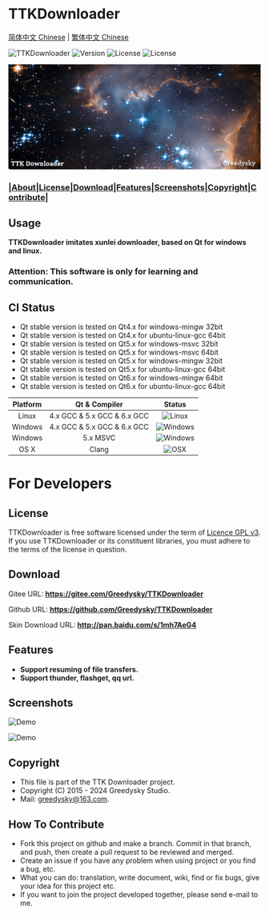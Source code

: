 # TTKDownloader
[简体中文 Chinese](./README_cn.md) | [繁体中文 Chinese](./README_tc.md)

![TTKDownloader](https://img.shields.io/badge/Greedysky-TTKDownloader-green.svg?style=flat-square)
![Version](https://img.shields.io/github/v/release/Greedysky/TTKDownloader?style=flat-square&label=Version)
![License](https://img.shields.io/badge/License-GPL%20V3-yellowgreen.svg?style=flat-square)
![License](https://img.shields.io/badge/License-LGPL%20V3-yellow.svg?style=flat-square)

![LOGO](https://github.com/Greedysky/TTKDownloader/blob/master/TTKResource/logo_banner.png?raw=true)

### **|[About](https://github.com/Greedysky/TTKDownloader#usage)|[License](https://github.com/Greedysky/TTKDownloader#license)|[Download](https://github.com/Greedysky/TTKDownloader#download)|[Features](https://github.com/Greedysky/TTKDownloader#features)|[Screenshots](https://github.com/Greedysky/TTKDownloader#screenshots)|[Copyright](https://github.com/Greedysky/TTKDownloader#copyright)|[Contribute](https://github.com/Greedysky/TTKDownloader#how-to-contribute)|**

Usage
--------
**TTKDownloader imitates xunlei downloader, based on Qt for windows and linux.**

### Attention: This software is only for learning and communication.

## CI Status
 * Qt stable version is tested on Qt4.x for windows-mingw 32bit
 * Qt stable version is tested on Qt4.x for ubuntu-linux-gcc 64bit
 * Qt stable version is tested on Qt5.x for windows-msvc 32bit
 * Qt stable version is tested on Qt5.x for windows-msvc 64bit
 * Qt stable version is tested on Qt5.x for windows-mingw 32bit
 * Qt stable version is tested on Qt5.x for ubuntu-linux-gcc 64bit
 * Qt stable version is tested on Qt6.x for windows-mingw 64bit
 * Qt stable version is tested on Qt6.x for ubuntu-linux-gcc 64bit

| Platform | Qt & Compiler               | Status                                                                 |
| :---:    | :---:                       | :---:                                                                  |
| Linux    | 4.x GCC & 5.x GCC & 6.x GCC | ![Linux](https://img.shields.io/badge/build-passing-brightgreen.svg)   |
| Windows  | 4.x GCC & 5.x GCC & 6.x GCC | ![Windows](https://img.shields.io/badge/build-passing-brightgreen.svg) |
| Windows  | 5.x MSVC                    | ![Windows](https://img.shields.io/badge/build-passing-brightgreen.svg) |
| OS X     | Clang                       | ![OSX](https://img.shields.io/badge/build-unknown-lightgrey.svg)       |

# For Developers

License
--------
TTKDownloader is free software licensed under the term of [Licence GPL v3](https://github.com/Greedysky/TTKDownloader/blob/master/LICENSE). If you use TTKDownloader or its constituent libraries, you must adhere to the terms of the license in question.

Download
--------
Gitee URL: **<u>https://gitee.com/Greedysky/TTKDownloader</u>**

Github URL: **<u>https://github.com/Greedysky/TTKDownloader</u>**

Skin Download URL: **<u>http://pan.baidu.com/s/1mh7AeG4</u>**

Features
--------
 * **Support resuming of file transfers.**
 * **Support thunder, flashget, qq url.**

Screenshots
--------
![Demo](https://github.com/Greedysky/TTKDownloader/blob/master/TTKResource/demo/demo.jpg?raw=true)

![Demo](https://github.com/Greedysky/TTKDownloader/blob/master/TTKResource/demo/demo2.jpg?raw=true)

Copyright
--------
 * This file is part of the TTK Downloader project.
 * Copyright (C) 2015 - 2024 Greedysky Studio.
 * Mail: greedysky@163.com.

How To Contribute
--------
 * Fork this project on github and make a branch. Commit in that branch, and push, then create a pull request to be reviewed and merged.
 * Create an issue if you have any problem when using project or you find a bug, etc.
 * What you can do: translation, write document, wiki, find or fix bugs, give your idea for this project etc.
 * If you want to join the project developed together, please send e-mail to me.
